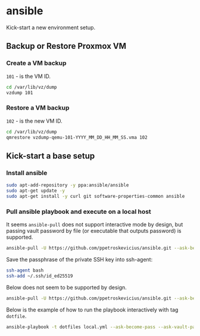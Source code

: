 # ansible

Kick-start a new environment setup.

## Backup or Restore Proxmox VM

### Create a VM backup

`101` - is the VM ID.

```sh
cd /var/lib/vz/dump
vzdump 101
```

### Restore a VM backup

`102` - is the new VM ID.

```sh
cd /var/lib/vz/dump 
qmrestore vzdump-qemu-101-YYYY_MM_DD_HH_MM_SS.vma 102
```

## Kick-start a base setup

### Install ansible

```sh
sudo apt-add-repository -y ppa:ansible/ansible
sudo apt-get update -y
sudo apt-get install -y curl git software-properties-common ansible
```

### Pull ansible playbook and execute on a local host

It seems `ansible-pull` does not support interactive mode by design, but passing vault password by file (or executable that outputs password) is supported.

```sh
ansible-pull -U https://github.com/ppetroskevicius/ansible.git --ask-become-pass --vault-password-file ~/vault_pass.txt
```

Save the passphrase of the private SSH key into ssh-agent:
```sh
ssh-agent bash
ssh-add ~/.ssh/id_ed25519
```

Below does not seem to be supported by design. 

```sh
ansible-pull -U https://github.com/ppetroskevicius/ansible.git --ask-become-pass --ask-vault-pass
```

Below is the example of how to run the playbook interactively with tag `dotfile`.

```sh
ansible-playbook -t dotfiles local.yml --ask-become-pass --ask-vault-pass
```
